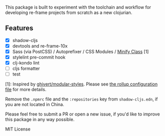 This package is built to experiment with the toolchain and workflow for developing re-frame projects from scratch as a new clojurian.

## Features

- [x] shadow-cljs
- [x] devtools and re-frame-10x
- [x] Sass (via PostCSS) / Autoprefixer / CSS Modules / [Minify Class](https://github.com/odensc/css-loader-minify-class) [1]
- [x] stylelint pre-commit hook
- [x] clj-kondo lint
- [ ] cljs formatter
- [ ] test

[1]: Inspired by [ghivert/modular-styles](https://github.com/ghivert/modular-styles). Please see [the rollup configuration file](https://github.com/P233/re-frame-template/blob/master/rollup.config.js) for more details.

Remove the `.npmrc` file and the `:repositories` key from `shadow-cljs.edn`, if you are not located in China.

Please feel free to submit a PR or open a new issue, if you'd like to improve this package in any way possible.

MIT License
